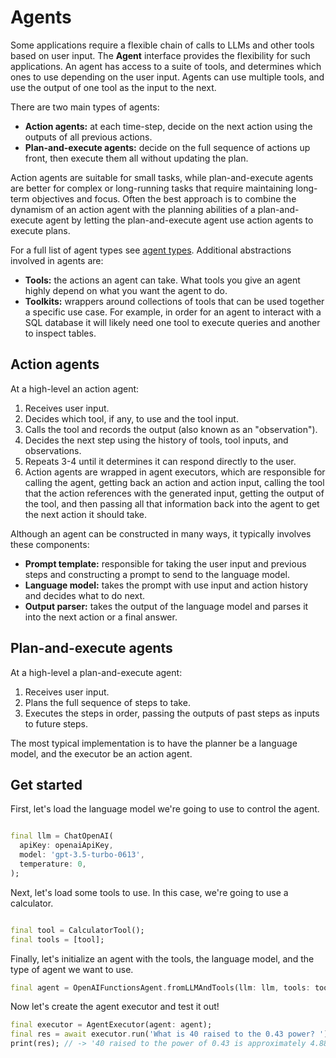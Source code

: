 # Agents

Some applications require a flexible chain of calls to LLMs and other tools
based on user input. The **Agent** interface provides the flexibility for such
applications. An agent has access to a suite of tools, and determines which ones
to use depending on the user input. Agents can use multiple tools, and use the
output of one tool as the input to the next.

There are two main types of agents:

- **Action agents:** at each time-step, decide on the next action using the
  outputs of all previous actions.
- **Plan-and-execute agents:** decide on the full sequence of actions up front,
  then execute them all without updating the plan.

Action agents are suitable for small tasks, while plan-and-execute agents are
better for complex or long-running tasks that require maintaining long-term
objectives and focus. Often the best approach is to combine the dynamism of an
action agent with the planning abilities of a plan-and-execute agent by letting
the plan-and-execute agent use action agents to execute plans.

For a full list of agent types see
[agent types](/modules/agents/agent_types/agent_types.md). Additional
abstractions involved in agents are:

- **Tools:** the actions an agent can take. What tools you give an agent highly
  depend on what you want the agent to do.
- **Toolkits:** wrappers around collections of tools that can be used together a
  specific use case. For example, in order for an agent to interact with a SQL
  database it will likely need one tool to execute queries and another to
  inspect tables.

## Action agents

At a high-level an action agent:

1. Receives user input.
2. Decides which tool, if any, to use and the tool input.
3. Calls the tool and records the output (also known as an "observation").
4. Decides the next step using the history of tools, tool inputs, and
   observations.
5. Repeats 3-4 until it determines it can respond directly to the user.
6. Action agents are wrapped in agent executors, which are responsible for
   calling the agent, getting back an action and action input, calling the tool
   that the action references with the generated input, getting the output of
   the tool, and then passing all that information back into the agent to get
   the next action it should take.

Although an agent can be constructed in many ways, it typically involves these
components:

- **Prompt template:** responsible for taking the user input and previous steps
  and constructing a prompt to send to the language model.
- **Language model:** takes the prompt with use input and action history and
  decides what to do next.
- **Output parser:** takes the output of the language model and parses it into
  the next action or a final answer.

## Plan-and-execute agents

At a high-level a plan-and-execute agent:

1. Receives user input.
2. Plans the full sequence of steps to take.
3. Executes the steps in order, passing the outputs of past steps as inputs to
   future steps.

The most typical implementation is to have the planner be a language model,
and the executor be an action agent.

## Get started

First, let's load the language model we're going to use to control the agent.

```dart

final llm = ChatOpenAI(
  apiKey: openaiApiKey,
  model: 'gpt-3.5-turbo-0613',
  temperature: 0,
);
```

Next, let's load some tools to use. In this case, we're going to use a
calculator.

```dart

final tool = CalculatorTool();
final tools = [tool];
```

Finally, let's initialize an agent with the tools, the language model, and the
type of agent we want to use.

```dart
final agent = OpenAIFunctionsAgent.fromLLMAndTools(llm: llm, tools: tools);
```

Now let's create the agent executor and test it out!

```dart
final executor = AgentExecutor(agent: agent);
final res = await executor.run('What is 40 raised to the 0.43 power? ');
print(res); // -> '40 raised to the power of 0.43 is approximately 4.8852' 
```
